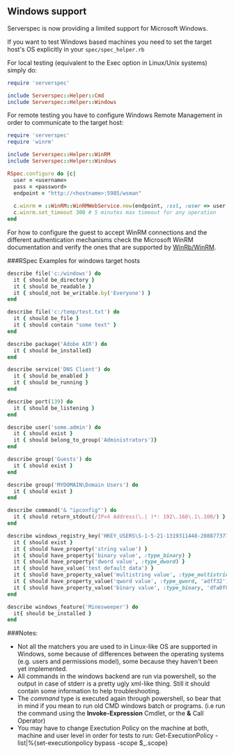 ## Windows support

Serverspec is now providing a limited support for Microsoft Windows.

If you want to test Windows based machines you need to set the target host's OS explicitly in your `spec/spec_helper.rb`

For local testing (equivalent to the Exec option in Linux/Unix systems) simply do:

```ruby
require 'serverspec'

include Serverspec::Helper::Cmd
include Serverspec::Helper::Windows

```

For remote testing you have to configure Windows Remote Management in order to communicate to the target host:

```ruby
require 'serverspec'
require 'winrm'

include Serverspec::Helper::WinRM
include Serverspec::Helper::Windows

RSpec.configure do |c|
  user = <username>
  pass = <password>
  endpoint = "http://<hostname>:5985/wsman"
  
  c.winrm = ::WinRM::WinRMWebService.new(endpoint, :ssl, :user => user, :pass => pass, :basic_auth_only => true)
  c.winrm.set_timeout 300 # 5 minutes max timeout for any operation
end
```

For how to configure the guest to accept WinRM connections and the different authentication mechanisms check the Microsoft WinRM documentation and verify the ones that are supported by [WinRb/WinRM](https://github.com/WinRb/WinRM).


###RSpec Examples for windows target hosts
```ruby
describe file('c:/windows') do
  it { should be_directory }
  it { should be_readable }
  it { should_not be_writable.by('Everyone') }
end

describe file('c:/temp/test.txt') do
  it { should be_file }
  it { should contain "some text" }
end

describe package('Adobe AIR') do
  it { should be_installed}
end

describe service('DNS Client') do
  it { should be_enabled }
  it { should be_running }
end

describe port(139) do
  it { should be_listening }
end

describe user('some.admin') do
  it { should exist }
  it { should belong_to_group('Administrators')}
end

describe group('Guests') do
  it { should exist }
end

describe group('MYDOMAIN\Domain Users') do
  it { should exist }
end

describe command('& "ipconfig"') do
  it { should return_stdout(/IPv4 Address(\.| )*: 192\.168\.1\.100/) }
end

describe windows_registry_key('HKEY_USERS\S-1-5-21-1319311448-2088773778-316617838-32407\Test MyKey') do
  it { should exist }
  it { should have_property('string value') }
  it { should have_property('binary value', :type_binary) }
  it { should have_property('dword value', :type_dword) }
  it { should have_value('test default data') }
  it { should have_property_value('multistring value', :type_multistring, "test\nmulti\nstring\ndata") }
  it { should have_property_value('qword value', :type_qword, 'adff32') }
  it { should have_property_value('binary value', :type_binary, 'dfa0f066') }
end

describe windows_feature('Minesweeper') do
  it{ should be_installed }
end
```

###Notes:
* Not all the matchers you are used to in Linux-like OS are supported in Windows, some because of differences between the operating systems (e.g. users and permissions model), some because they haven't been yet implemented.
* All commands in the windows backend are run via powershell, so the output in case of stderr is a pretty ugly xml-like thing. Still it should contain some information to help troubleshooting.
* The *command* type is executed again through powershell, so bear that in mind if you mean to run old CMD windows batch or programs. (i.e run the command using the **Invoke-Expression** Cmdlet, or the **&** Call Operator)
* You may have to change Exectution Policy on the machine at both, machine and user level in order for tests to run: Get-ExecutionPolicy -list|%{set-executionpolicy bypass -scope $_.scope}
